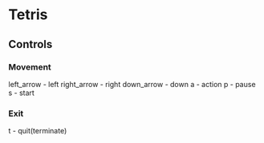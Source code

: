 # Tetris
## Controls
### Movement
left_arrow - left
right_arrow - right
down_arrow - down
a - action
p - pause
s - start
### Exit
t - quit(terminate)
